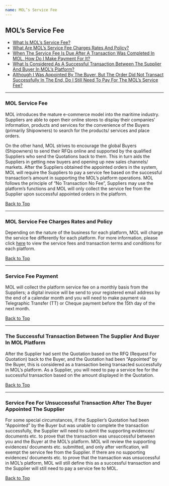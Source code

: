 ```yaml
---
name: MOL’s Service Fee
---
```


## MOL’s Service Fee

  * [What Is MOL’s Service Fee?](#mol-service-fee)
  * [What Are MOL’s Service Fee Charges Rates And Policy?](#mol-service-fee-charges-rates-and-policy)
  * [When The Service Fee Is Due After A Transaction Was Completed In MOL, How Do I Make Payment For It?](#service-fee-payment)
  * [What Is Considered As A Successful Transaction Between The Supplier And Buyer In MOL’s Platform?](#the-successful-transaction-between-the-supplier-and-buyer-in-mol-platform)
  * [Although I Was Appointed By The Buyer, But The Order Did Not Transact Successfully In The End, Do I Still Need To Pay For The MOL’s Service Fee?](#service-fee-for-unsuccessful-transaction-after-the-buyer-appointed-the-supplier)
  
---

###  MOL Service Fee

MOL introduces the mature e-commerce model into the maritime industry. Suppliers are able to open their online stores to display their companies’ information, products and services for the convenience of the Buyers (primarily Shipowners) to search for the products/ services and place orders.

On the other hand, MOL strives to encourage the global Buyers (Shipowners) to send their RFQs online and supported by the qualified Suppliers who send the Quotations back to them. This in turn aids the Suppliers in getting new buyers and opening up new sales channels/ markets. After the Suppliers obtained the appointed orders in the system, MOL will require the Suppliers to pay a service fee based on the successful transaction’s amount in supporting the MOL’s platform operations. MOL follows the principle of “No Transaction No Fee”, Suppliers may use the platform’s functions and MOL will only collect the service fee from the Supplier upon successful appointed orders in the platform. 

  [Back to Top](mol_service_fee#)

---

###  MOL Service Fee Charges Rates and Policy

Depending on the nature of the business for each platform, MOL will charge the service fee differently for each platform. For more information, please click [here](https://aboutus.emarineonline.com/docs/terms/seller_agreement) to view the service fees and transaction terms and conditions for each platform.

  [Back to Top](mol_service_fee#) 
  
---

###  Service Fee Payment

MOL will collect the platform service fee on a monthly basis from the Suppliers; a digital invoice will be send to your registered email address by the end of a calendar month and you will need to make payment via Telegraphic Transfer (TT) or Cheque payment before the 15th day of the next month.

  [Back to Top](mol_service_fee#)
  
---

###  The Successful Transaction Between The Supplier And Buyer In MOL Platform

After the Supplier had sent the Quotation based on the RFQ (Request For Quotation) back to the Buyer, and the Quotation had been “Appointed” by the Buyer, this is considered as a transaction being transacted successfully in MOL’s platform. As a Supplier, you will need to pay a service fee for the successful transaction based on the amount displayed in the Quotation.

  [Back to Top](mol_service_fee#)
  
---

###  Service Fee For Unsuccessful Transaction After The Buyer Appointed The Supplier

For some special circumstances, if the Supplier’s Quotation had been “Appointed” by the Buyer but was unable to complete the transaction successfully, the Supplier will need to submit the supporting evidences/ documents etc. to prove that the transaction was unsuccessful between you and the Buyer at the MOL’s platform. MOL will review the supporting evidences/ documents etc. submitted, and only after verification, will exempt the service fee from the Supplier. If there are no supporting evidences/ documents etc. to prove that the transaction was unsuccessful in MOL’s platform, MOL will still define this as a successful transaction and the Supplier will still need to pay a service fee to MOL.

  [Back to Top](mol_service_fee#)
